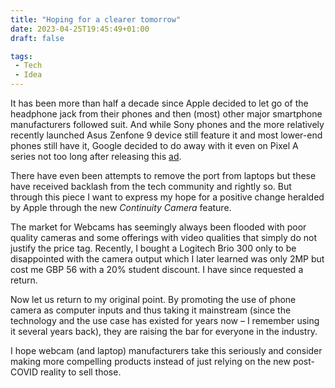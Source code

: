 ```yaml
---
title: "Hoping for a clearer tomorrow"
date: 2023-04-25T19:45:49+01:00
draft: false

tags:
 - Tech
 - Idea
---
```


It has been more than half a decade since Apple decided to let go of the headphone jack from their phones and then (most) other major smartphone manufacturers followed suit. And while Sony phones and the more relatively recently launched Asus Zenfone 9 device still feature it and most lower-end phones still have it, Google decided to do away with it even on Pixel A series not too long after releasing this [ad](https://youtu.be/oJZuSVl5wjM).

There have even been attempts to remove the port from laptops but these have received backlash from the tech community and rightly so. But through this piece I want to express my hope for a positive change heralded by Apple through the new _Continuity Camera_ feature.

The market for Webcams has seemingly always been flooded with poor quality cameras and some offerings with video qualities that simply do not justify the price tag. Recently, I bought a Logitech Brio 300 only to be disappointed with the camera output which I later learned was only 2MP but cost me GBP 56 with a 20% student discount. I have since requested a return.

Now let us return to my original point. By promoting the use of phone camera as computer inputs and thus taking it mainstream (since the technology and the use case has existed for years now – I remember using it several years back), they are raising the bar for everyone in the industry.

I hope webcam (and laptop) manufacturers take this seriously and consider making more compelling products instead of just relying on the new post-COVID reality to sell those.
